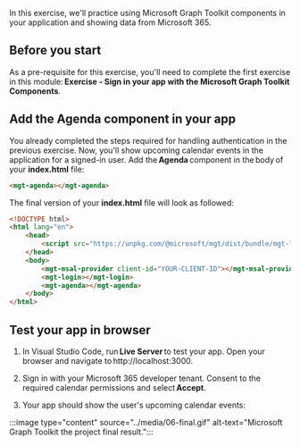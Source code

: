 In this exercise, we'll practice using Microsoft Graph Toolkit components in your application and showing data from Microsoft 365.

## Before you start

As a pre-requisite for this exercise, you'll need to complete the first exercise in this module: **Exercise - Sign in your app with the Microsoft Graph Toolkit Components**.

## Add the Agenda component in your app

You already completed the steps required for handling authentication in the previous exercise. Now, you'll show upcoming calendar events in the application for a signed-in user. Add the **Agenda** component in the body of your **index.html** file:

```html
<mgt-agenda></mgt-agenda>
```

The final version of your **index.html** file will look as followed:

```html
<!DOCTYPE html>
<html lang="en">
    <head>    
        <script src="https://unpkg.com/@microsoft/mgt/dist/bundle/mgt-loader.js"></script>
    </head>
    <body>    
        <mgt-msal-provider client-id="YOUR-CLIENT-ID"></mgt-msal-provider>    
        <mgt-login></mgt-login>
        <mgt-agenda></mgt-agenda>
    </body>
</html>
```

## Test your app in browser

1. In Visual Studio Code, run **Live Server** to test your app. Open your browser and navigate to http://localhost:3000. 

2. Sign in with your Microsoft 365 developer tenant. Consent to the required calendar permissions and select **Accept**. 

3. Your app should show the user's upcoming calendar events: 

:::image type="content" source="../media/06-final.gif" alt-text="Microsoft Graph Toolkit the project final result.":::

